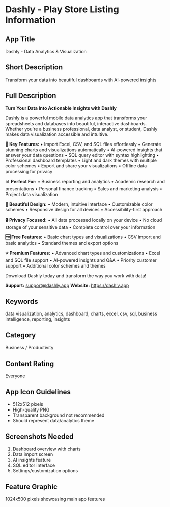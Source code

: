 # Dashly - Play Store Listing Information

## App Title
Dashly - Data Analytics & Visualization

## Short Description
Transform your data into beautiful dashboards with AI-powered insights

## Full Description

**Turn Your Data Into Actionable Insights with Dashly**

Dashly is a powerful mobile data analytics app that transforms your spreadsheets and databases into beautiful, interactive dashboards. Whether you're a business professional, data analyst, or student, Dashly makes data visualization accessible and intuitive.

**🚀 Key Features:**
• Import Excel, CSV, and SQL files effortlessly
• Generate stunning charts and visualizations automatically
• AI-powered insights that answer your data questions
• SQL query editor with syntax highlighting
• Professional dashboard templates
• Light and dark themes with multiple color schemes
• Export and share your visualizations
• Offline data processing for privacy

**📊 Perfect For:**
• Business reporting and analytics
• Academic research and presentations
• Personal finance tracking
• Sales and marketing analysis
• Project data visualization

**🎨 Beautiful Design:**
• Modern, intuitive interface
• Customizable color schemes
• Responsive design for all devices
• Accessibility-first approach

**🔒 Privacy Focused:**
• All data processed locally on your device
• No cloud storage of your sensitive data
• Complete control over your information

**🆓 Free Features:**
• Basic chart types and visualizations
• CSV import and basic analytics
• Standard themes and export options

**⭐ Premium Features:**
• Advanced chart types and customizations
• Excel and SQL file support
• AI-powered insights and Q&A
• Priority customer support
• Additional color schemes and themes

Download Dashly today and transform the way you work with data!

**Support:** support@dashly.app
**Website:** https://dashly.app

## Keywords
data visualization, analytics, dashboard, charts, excel, csv, sql, business intelligence, reporting, insights

## Category
Business / Productivity

## Content Rating
Everyone

## App Icon Guidelines
- 512x512 pixels
- High-quality PNG
- Transparent background not recommended
- Should represent data/analytics theme

## Screenshots Needed
1. Dashboard overview with charts
2. Data import screen
3. AI insights feature
4. SQL editor interface
5. Settings/customization options

## Feature Graphic
1024x500 pixels showcasing main app features

